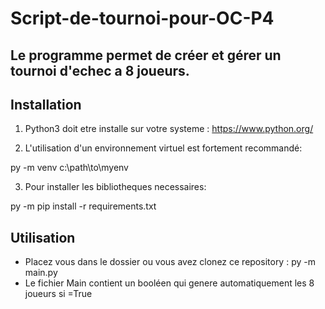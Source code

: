  Script-de-tournoi-pour-OC-P4
 =============================


Le programme permet de créer et gérer un tournoi d'echec a 8 joueurs.
--------------------------------------------------------------------------


Installation
------------
1. Python3 doit etre installe sur votre systeme : https://www.python.org/

2. L'utilisation d'un environnement virtuel est fortement recommandé:

py -m venv c:\path\to\myenv

3. Pour installer les bibliotheques necessaires:

py -m pip install -r requirements.txt


Utilisation
-----------
* Placez vous dans le dossier ou vous avez clonez ce repository :
py -m main.py
* Le fichier Main contient un booléen qui genere automatiquement les 8 joueurs si =True
